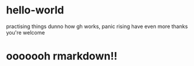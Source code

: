 # hello-world
practising things
dunno how gh works, panic rising
have even more thanks you're welcome
# ooooooh rmarkdown!!
